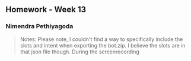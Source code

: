 ## Homework - Week 13
### Nimendra Pethiyagoda

> Notes: Please note, I couldn't find a way to specifically include the slots and intent when exporting the bot.zip. I believe the slots are in that json file though.
> During the screenrecording 
